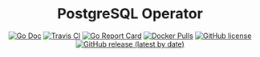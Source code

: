 <h1 align="center">PostgreSQL Operator</h1>

<p align="center">
  <a href="http://godoc.org/github.com/easymile/postgresql-operator" rel="noopener noreferer" target="_blank"><img src="https://img.shields.io/badge/godoc-reference-blue.svg" alt="Go Doc" /></a>
  <a href="https://travis-ci.org/EasyMile/postgresql-operator" rel="noopener noreferer" target="_blank"><img src="https://travis-ci.org/EasyMile/postgresql-operator.svg?branch=master" alt="Travis CI" /></a>
  <a href="https://goreportcard.com/report/github.com/easymile/postgresql-operator" rel="noopener noreferer" target="_blank"><img src="https://goreportcard.com/badge/github.com/easymile/postgresql-operator" alt="Go Report Card" /></a>
  <a href="https://hub.docker.com/r/easymile/postgresql-operator" rel="noopener noreferer" target="_blank"><img src="https://img.shields.io/docker/pulls/easymile/postgresql-operator.svg" alt="Docker Pulls" /></a>
  <a href="https://github.com/easymile/postgresql-operator/blob/master/LICENSE" rel="noopener noreferer" target="_blank"><img src="https://img.shields.io/github/license/easymile/postgresql-operator" alt="GitHub license" /></a>
  <a href="https://github.com/easymile/postgresql-operator/releases" rel="noopener noreferer" target="_blank"><img src="https://img.shields.io/github/v/release/easymile/postgresql-operator" alt="GitHub release (latest by date)" /></a>
</p>
